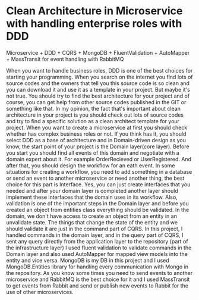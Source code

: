 # Clean Architecture in Microservice with handling enterprise roles with DDD
Microservice + DDD + CQRS + MongoDB + FluentValidation + AutoMapper + MassTransit for event handling with RabbitMQ

When you want to handle business roles, DDD is one of the best choices for starting your programming. When you search on the internet you find lots of source codes and the owners that tell you this source code is so clean and you can download it and use it as a template in your project. But maybe it's not true. You should try to find the best architecture for your project and of course, you can get help from other source codes published in the GIT or something like that.
In my opinion, the fact that's important about clean architecture in your project is you should check out lots of source codes and try to find a specific solution as a clean architect template for your project.
When you want to create a microservice at first you should check whether has complex business roles or not. If you think has it, you should select DDD as a base of architecture and in Domain-driven design as you know, the start point of your project is the Domain layer(core layer).
Before you start you should find all events of this domain and negotiate with a domain expert about it. For example OrderRecieved or UserRegistered. And after that, you should design the workflow for an eath event. In some situations for creating a workflow, you need to add something in a database or send an event to another microservice or need another thing, the best choice for this part is Interface. Yes, you can just create interfaces that you needed and after your domain layer is completed another layer should implement these interfaces that the domain uses in its workflow. Also, validation is one of the important steps in the Domain layer and before you created an object from entities class everything should be validated. In the domain, we don't have access to create an object from an entity in an unvalidate state. The things that change the state of the entity and we should validate it are just in the command part of CQRS. In this project, I handled commands in the domain layer, and in the query part of CQRS, I sent any query directly from the application layer to the repository (part of the infrastructure layer) I used fluent validation to validate commands in the Domain layer and also used AutoMapper for mapped view models into the entity and vice versa. MongoDB is my DB in this project and I used MongoDB.Entities library for handling every communication with Mongo in the repository. As you know some times you need to send events to another microservice and RabbitMQ is the best choice for it and I used MassTransit to get events from Rabbit and send or publish new events to Rabbit for the use of other microservices.
